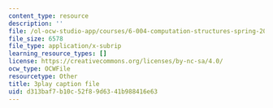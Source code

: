 ```yaml
---
content_type: resource
description: ''
file: /ol-ocw-studio-app/courses/6-004-computation-structures-spring-2017/d313baf7b10c52f89d6341b988416e63_6OKvJRyeKUQ.vtt
file_size: 6578
file_type: application/x-subrip
learning_resource_types: []
license: https://creativecommons.org/licenses/by-nc-sa/4.0/
ocw_type: OCWFile
resourcetype: Other
title: 3play caption file
uid: d313baf7-b10c-52f8-9d63-41b988416e63
---
```

